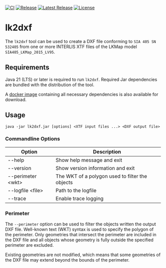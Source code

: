 [![CI](https://github.com/GeoWerkstatt/lk2dxf/actions/workflows/ci.yml/badge.svg?branch=main)](https://github.com/GeoWerkstatt/lk2dxf/actions/workflows/ci.yml)
[![Release](https://github.com/GeoWerkstatt/lk2dxf/actions/workflows/release.yml/badge.svg)](https://github.com/GeoWerkstatt/lk2dxf/actions/workflows/release.yml)
[![Latest Release](https://img.shields.io/github/v/release/GeoWerkstatt/lk2dxf)](https://github.com/GeoWerkstatt/lk2dxf/releases/latest)
[![License](https://img.shields.io/github/license/GeoWerkstatt/lk2dxf)](https://github.com/GeoWerkstatt/lk2dxf/blob/main/LICENSE)

# lk2dxf

The `lk2dxf` tool can be used to create a DXF file conforming to `SIA 405 SN 532405` from one or more INTERLIS XTF files of the LKMap model `SIA405_LKMap_2015_LV95`.

## Requirements

Java 21 (LTS) or later is required to run `lk2dxf`.
Required Jar dependencies are bundled with the distribution of the tool.

A [docker image](https://github.com/GeoWerkstatt/lk2dxf/pkgs/container/lk2dxf) containing all necessary dependencies is also available for download.

## Usage

```shell
java -jar lk2dxf.jar [options] <XTF input files ...> <DXF output file>
```

### Commandline Options
| Option | Description |
| --- | --- |
| --help | Show help message and exit |
| --version | Show version information and exit |
| --perimeter \<wkt\> | The WKT of a polygon used to filter the objects |
| --logfile \<file\> | Path to the logfile |
| --trace | Enable trace logging |

### Perimeter

The `--perimeter` option can be used to filter the objects written the output DXF file.
Well-known text (WKT) syntax is used to specify the polygon of the perimeter.
Only geometries that intersect the perimeter are included in the DXF file and all objects whose geometry is fully outside the specified perimeter are excluded.

Existing geometries are not modified, which means that some geometries of the DXF file may extend beyond the bounds of the perimeter.
